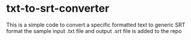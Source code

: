 # txt-to-srt-converter
This is a simple code to convert a specific formatted text to generic SRT format
the sample input .txt file and output .srt file is added to the repo 
